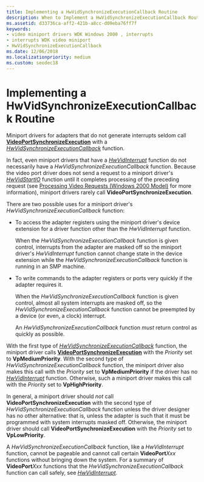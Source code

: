 ```yaml
---
title: Implementing a HwVidSynchronizeExecutionCallback Routine
description: When to Implement a HwVidSynchronizeExecutionCallback Routine
ms.assetid: d33736ca-aff2-421b-a8cc-d09eba76ff7f
keywords:
- video miniport drivers WDK Windows 2000 , interrupts
- interrupts WDK video miniport
- HwVidSynchronizeExecutionCallback
ms.date: 12/06/2018
ms.localizationpriority: medium
ms.custom: seodec18
---
```


# Implementing a HwVidSynchronizeExecutionCallback Routine

Miniport drivers for adapters that do not generate interrupts seldom call [**VideoPortSynchronizeExecution**](https://docs.microsoft.com/windows-hardware/drivers/ddi/video/nf-video-videoportsynchronizeexecution) with a [*HwVidSynchronizeExecutionCallback*](https://docs.microsoft.com/windows-hardware/drivers/ddi/video/nc-video-pminiport_synchronize_routine) function.

In fact, even miniport drivers that have a [*HwVidInterrupt*](https://docs.microsoft.com/windows-hardware/drivers/ddi/video/nc-video-pvideo_hw_interrupt) function do not necessarily have a *HwVidSynchronizeExecutionCallback* function. Because the video port driver does not send a request to a miniport driver's [*HwVidStartIO*](https://docs.microsoft.com/windows-hardware/drivers/ddi/video/nc-video-pvideo_hw_start_io) function until it completes processing of the preceding request (see [Processing Video Requests (Windows 2000 Model)](processing-video-requests--windows-2000-model-.md) for more information), miniport drivers rarely call **VideoPortSynchronizeExecution**.

There are two possible uses for a miniport driver's *HwVidSynchronizeExecutionCallback* function:

-   To access the adapter registers using the miniport driver's device extension for a driver function other than the *HwVidInterrupt* function.

    When the *HwVidSynchronizeExecutionCallback* function is given control, interrupts from the adapter are masked off so the miniport driver's *HwVidInterrupt* function cannot change state in the device extension while the *HwVidSynchronizeExecutionCallback* function is running in an SMP machine.

-   To write commands to the adapter registers or ports very quickly if the adapter requires it.

    When the *HwVidSynchronizeExecutionCallback* function is given control, almost all system interrupts are masked off, so the *HwVidSynchronizeExecutionCallback* function cannot be preempted by a device (or even, a clock) interrupt.

    An *HwVidSynchronizeExecutionCallback* function *must* return control as quickly as possible.

With the first type of [*HwVidSynchronizeExecutionCallback*](https://docs.microsoft.com/windows-hardware/drivers/ddi/video/nc-video-pminiport_synchronize_routine) function, the miniport driver calls [**VideoPortSynchronizeExecution**](https://docs.microsoft.com/windows-hardware/drivers/ddi/video/nf-video-videoportsynchronizeexecution) with the *Priority* set to **VpMediumPriority**. With the second type of *HwVidSynchronizeExecutionCallback* function, the miniport driver also makes this call with the *Priority* set to **VpMediumPriority** if the driver has no [*HwVidInterrupt*](https://docs.microsoft.com/windows-hardware/drivers/ddi/video/nc-video-pvideo_hw_interrupt) function. Otherwise, such a miniport driver makes this call with the *Priority* set to **VpHighPriority**.

In general, a miniport driver should *not* call **VideoPortSynchronizeExecution** with the second type of *HwVidSynchronizeExecutionCallback* function unless the driver designer has no other alternative: that is, unless the adapter is such that it must be programmed with system interrupts masked off. Otherwise, the miniport driver should call **VideoPortSynchronizeExecution** with the *Priority* set to **VpLowPriority**.

A *HwVidSynchronizeExecutionCallback* function, like a *HwVidInterrupt* function, cannot be pageable and cannot call certain **VideoPort***Xxx* functions without bringing down the system. For a summary of **VideoPort***Xxx* functions that the *HwVidSynchronizeExecutionCallback* function can call safely, see [*HwVidInterrupt*](https://docs.microsoft.com/windows-hardware/drivers/ddi/video/nc-video-pvideo_hw_interrupt).

 

 





